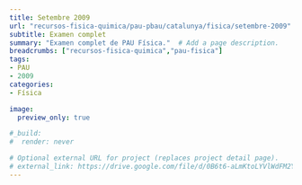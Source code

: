 ```yaml
---
title: Setembre 2009
url: "recursos-fisica-quimica/pau-pbau/catalunya/fisica/setembre-2009"
subtitle: Examen complet
summary: "Examen complet de PAU Física."  # Add a page description.
breadcrumbs: ["recursos-fisica-quimica","pau-fisica"]
tags:
- PAU
- 2009
categories:
- Física

image:
  preview_only: true

#_build:
#  render: never

# Optional external URL for project (replaces project detail page).
# external_link: https://drive.google.com/file/d/0B6t6-aLmKtoLYVlWdFM2Ym5fV28/view
---
```


<!-- <iframe src="https://drive.google.com/file/d/0B6t6-aLmKtoLYVlWdFM2Ym5fV28/preview" style="width: 100vw; height: 500px; position: relative; left: 50%; right: 50%; margin-left: -50vw; margin-right: -50vw;" frameborder="0"></iframe> -->

<div id="adobe-dc-view" style="width: 100vw; position: relative; left: 50%; right: 50%; margin-left: -50vw; margin-right: -50vw;"></div>
<script src="https://documentcloud.adobe.com/view-sdk/viewer.js"></script>
<script type="text/javascript">
	document.addEventListener("adobe_dc_view_sdk.ready", function(){ 
		var adobeDCView = new AdobeDC.View({clientId: "04da14cf3537449fb79550f281d2feb4", divId: "adobe-dc-view"});
		adobeDCView.previewFile({
			content:{location: {url: "https://fisiquimicament.com/recursos-fisica-quimica/pau-pbau/catalunya/fisica/setembre-2009/setembre-2009-PAU-Fisica.pdf"}},
			metaData:{fileName: "setembre-2009-PAU-Fisica.pdf"}
		}, {embedMode: "IN_LINE"});
	});
</script>